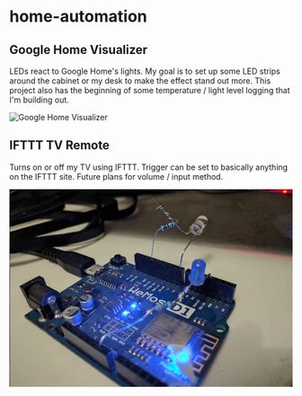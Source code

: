 # home-automation
## Google Home Visualizer
LEDs react to Google Home's lights. My goal is to set up some LED strips around the cabinet or my desk to make the effect stand out more. This project also has the beginning of some temperature / light level logging that I'm building out.

![Google Home Visualizer](/images/google-home-visualizer.gif)

## IFTTT TV Remote
Turns on or off my TV using IFTTT. Trigger can be set to basically anything on the IFTTT site. Future plans for volume / input method.

![IFTTT TV Remote](/images/ifttt-tv-remote.png)
